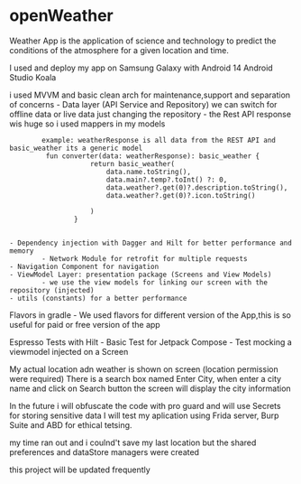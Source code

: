 # openWeather
Weather App is the application of science and technology to predict the conditions of the atmosphere for a given location and time.


I used and deploy my app on Samsung Galaxy with Android 14
Android Studio Koala

i used MVVM and basic clean arch for maintenance,support and separation of concerns
    - Data layer (API Service and Repository) we can switch for offline data or live data just changing the repository
            - the Rest API response wis huge so i used mappers in my models
                
            example: weatherResponse is all data from the REST API and basic_weather its a generic model
             fun converter(data: weatherResponse): basic_weather {
                        return basic_weather(
                            data.name.toString(),
                            data.main?.temp?.toInt() ?: 0,
                            data.weather?.get(0)?.description.toString(),
                            data.weather?.get(0)?.icon.toString()
                
                        )
                    }


    - Dependency injection with Dagger and Hilt for better performance and memory
            - Network Module for retrofit for multiple requests
    - Navigation Component for navigation
    - ViewModel Layer: presentation package (Screens and View Models)
            - we use the view models for linking our screen with the repository (injected)
    - utils (constants) for a better performance


 Flavors in gradle
    - We used flavors for different version of the App,this is so useful for paid or free version of the app

Espresso Tests with Hilt
    - Basic Test for Jetpack Compose
    - Test mocking a viewmodel injected on a Screen

 My actual location adn weather is shown on screen (location permission were required)
 There is a search box named Enter City, when enter a city name and click on Search button the screen will display the city information

In the future i will obfuscate the code with pro guard and will use Secrets for storing sensitive data
I will test my aplication using Frida server, Burp Suite and ABD for ethical tetsing.

 my time ran out and i coulnd't save my last location but the shared preferences and dataStore managers were created

 this project will be updated frequently
 